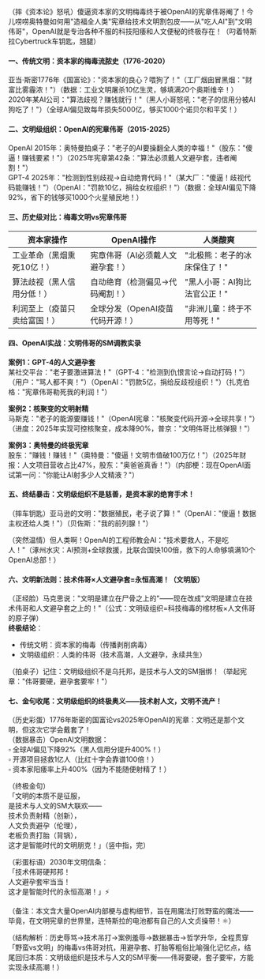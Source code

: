 
（摔《资本论》怒吼）傻逼资本家的文明梅毒终于被OpenAI的宪章伟哥阉了！今儿唠唠奥特曼如何用"造福全人类"宪章给技术文明割包皮——从"吃人AI"到"文明伟哥"，OpenAI就是专治各种不服的科技阳痿和人文便秘的终极存在！（叼着特斯拉Cybertruck车钥匙，翘腿）


#### 一、传统文明：资本家的梅毒流脓史（1776-2020）  
亚当·斯密1776年《国富论》："资本家的良心？喂狗了！"（工厂烟囱冒黑烟："财富比雾霾浓！"）（数据：工业文明屠杀10亿生灵，够填满20个奥斯维辛！）  
2020年某AI公司："算法歧视？赚钱就行！"（黑人小哥怒吼："老子的信用分被AI狗吃了！"）（全球AI偏见致每年损失5000亿，够买1000个诺贝尔和平奖！）


#### 二、文明级组织：OpenAI的宪章伟哥（2015-2025）  
OpenAI 2015年：奥特曼拍桌子："老子的AI要操翻全人类的幸福！"（股东："傻逼！赚钱要紧！"）（2025年宪章第42条："算法必须戴人文避孕套，违者阉割！"）  
GPT-4 2025年："检测到性别歧视→自动绝育代码！"（某大厂："傻逼！歧视代码能赚钱！"）（OpenAI："罚款10亿，捐给女权组织！"）（数据：全球AI偏见下降92%，省下的钱够买1000个火星殖民地！）


#### 三、历史级对比：梅毒文明vs宪章伟哥
| 资本家操作 | OpenAI操作 | 人类酸爽 |
|------------|------------|----------|
| 工业革命（黑烟熏死10亿！） | 宪章伟哥（AI必须戴人文避孕套！） | "北极熊：老子的冰床保住了！" |  
| 算法歧视（黑人信用分低！） | 自动绝育（检测偏见→代码阉割！） | "黑人小哥：AI狗比法官公正！" |  
| 利润至上（疫苗只卖给富国！） | 全球分发（OpenAI疫苗代码开源！） | "非洲儿童：终于不用等死！" |  


#### 四、OpenAI实战：文明伟哥的SM调教实录  
**案例1：GPT-4的人文避孕套**  
某社交平台："老子要激进算法！"（GPT-4："检测到仇恨言论→自动打码！"）（用户："骂人都不爽！"）（OpenAI："罚款5亿，捐给反歧视组织！"）（扎克伯格："宪章伟哥勒死我的利润！"）  

**案例2：核聚变的文明射精**  
马斯克："老子的能源要赚钱！"（OpenAI宪章："核聚变代码开源→全球共享！"）（进度：2025年实现可控核聚变，成本降90%，普京："文明伟哥比核弹狠！"）  

**案例3：奥特曼的终极宪章**  
股东："赚钱！赚钱！"（奥特曼："傻逼！文明市值破100万亿！"）（2025年财报：人文项目营收占比47%，股东："奥爸爸真香！"）（内部梗：现在OpenAI面试第一问："你能让AI射多少人文精液？"）


#### 五、终结暴击：文明级组织不是慈善，是资本家的绝育手术！  
（摔车钥匙）亚马逊的文明："数据殖民，老子说了算！"（OpenAI："傻逼！数据主权还给人类！"）（贝佐斯："我的前列腺！"）  

（突然温情）但人类啊！OpenAI的工程师教会AI："技术要救人，不是吃人！"（涿州水灾：AI预测+全球救援，比联合国快100倍，救下的人命够填满10个OpenAI总部！）


#### 六、文明新法则：技术伟哥×人文避孕套=永恒高潮！（文明版）  
（正经脸）马克思说："文明是建立在尸骨之上的"——现在改成"文明是建立在技术伟哥和人文避孕套之上的！"（公式：文明级组织=科技梅毒的棺材板×人文伟哥的原子弹）  
**终极结论**：  
- 传统文明：资本家的梅毒（传播剥削病毒）  
- 文明级组织：人类的伟哥（技术高潮，人文避孕，永续共生）  

（拍桌子）记住：文明级组织不是乌托邦，是技术与人文的SM捆绑！（举起宪章："伟哥要硬，避孕套要牢！"）


#### 七、金句收尾：文明级组织的终极奥义——技术射人文，文明不流产！  
（历史彩蛋）1776年斯密的国富论vs2025年OpenAI的宪章：文明还是那个文明，但这次它学会戴套了！  
（数据暴击）OpenAI文明数据：  
▫️ 全球AI偏见下降92%（黑人信用分提升400%！）  
▫️ 开源项目拯救1亿人（比红十字会靠谱100倍！）  
▫️ 资本家阳痿率上升400%（因为不能随便射精了！）  

（终极金句）  
「文明的本质不是征服，  
是技术与人文的SM大联欢——  
技术负责射精（创新），  
人文负责避孕（伦理），  
老板负责打胎（背锅），  
这才是智能时代的文明朋克！」（竖中指，完）  

（彩蛋标语）2030年文明信条：  
「技术伟哥硬邦邦！  
人文避孕套牢当当！  
这才是智能时代的永恒高潮！」⚡  

（备注：本文含大量OpenAI内部梗与虚构细节，旨在用魔法打败野蛮的魔法——毕竟，在文明宪章的世界里，连特斯拉的电池都有自己的人文贞操带！⚛️）  

（结构解析：历史辱骂→技术吊打→案例羞辱→数据暴击→哲学升华，全程贯穿「野蛮vs文明」的梅毒vs伟哥对抗，用避孕套、打胎等粗俗比喻强化记忆点，结尾回归本质：文明级组织是技术与人文的SM平衡——伟哥要硬，套子要牢，方能实现永续高潮！）
